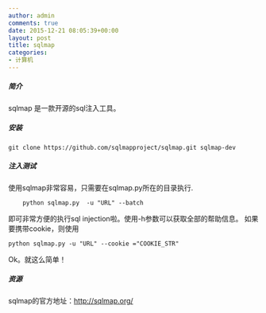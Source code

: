 ```yaml
---
author: admin
comments: true
date: 2015-12-21 08:05:39+00:00
layout: post
title: sqlmap
categories:
- 计算机
---
```

##### 简介
sqlmap 是一款开源的sql注入工具。

##### 安装
    git clone https://github.com/sqlmapproject/sqlmap.git sqlmap-dev

##### 注入测试

使用sqlmap非常容易，只需要在sqlmap.py所在的目录执行.
```
    python sqlmap.py  -u "URL" --batch

```
即可非常方便的执行sql injection啦。使用-h参数可以获取全部的帮助信息。
如果要携带cookie，则使用

```
python sqlmap.py -u "URL" --cookie ="COOKIE_STR"

```

Ok。就这么简单！


##### 资源
sqlmap的官方地址：http://sqlmap.org/
